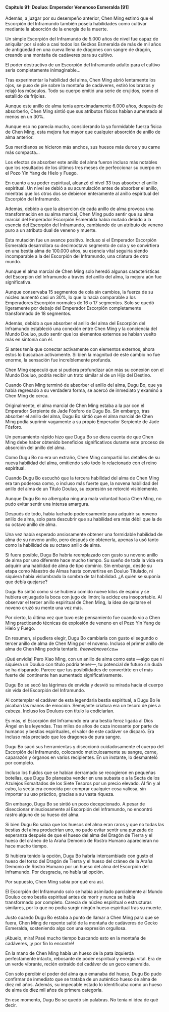 
#### Capítulo 91: Douluo: Emperador Venenoso Esmeralda [91]

Además, a juzgar por su desempeño anterior, Chen Ming estimó que el Escorpión del Inframundo también poseía habilidades como cultivar mediante la absorción de la energía de la muerte.

Un simple Escorpión del Inframundo de 5.000 años de nivel fue capaz de aniquilar por sí solo a casi todos los Geckos Esmeralda de más de mil años de antigüedad en una cueva llena de dragones con sangre de dragón, creando una montaña de cadáveres para su cultivo.

El poder destructivo de un Escorpión del Inframundo adulto para el cultivo sería completamente inimaginable...

Tras experimentar la habilidad del alma, Chen Ming abrió lentamente los ojos, se puso de pie sobre la montaña de cadáveres, estiró los brazos y relajó los músculos. Todo su cuerpo emitió una serie de crujidos, como el estallido de frijoles.

Aunque este anillo de alma tenía aproximadamente 6.000 años, después de absorberlo, Chen Ming sintió que sus atributos físicos habían aumentado al menos en un 30%.

Aunque eso no parecía mucho, considerando la ya formidable fuerza física de Chen Ming, esta mejora fue mayor que cualquier absorción de anillo de alma anterior.

Sus meridianos se hicieron más anchos, sus huesos más duros y su carne más compacta...

Los efectos de absorber este anillo del alma fueron incluso más notables que los resultados de los últimos tres meses de perfeccionar su cuerpo en el Pozo Yin Yang de Hielo y Fuego.

En cuanto a su poder espiritual, alcanzó el nivel 33 tras absorber el anillo espiritual. Un nivel se debió a su acumulación antes de absorber el anillo, mientras que los otros dos se debieron enteramente al anillo espiritual del Escorpión del Inframundo.

Además, debido a que la absorción de cada anillo de alma provoca una transformación en su alma marcial, Chen Ming pudo sentir que su alma marcial del Emperador Escorpión Esmeralda había mutado debido a la esencia del Escorpión del Inframundo, cambiando de un atributo de veneno puro a un atributo dual de veneno y muerte.

Esta mutación fue un avance positivo. Incluso si el Emperador Escorpión Esmeralda desarrollara su decimoctavo segmento de cola y se convirtiera en una bestia alma de 100.000 años, su esencia vital seguiría siendo incomparable a la del Escorpión del Inframundo, una criatura de otro mundo.

Aunque el alma marcial de Chen Ming solo heredó algunas características del Escorpión del Inframundo a través del anillo del alma, la mejora aún fue significativa.

Aunque conservaba 15 segmentos de cola sin cambios, la fuerza de su núcleo aumentó casi un 30%, lo que lo hacía comparable a los Emperadores Escorpión normales de 16 o 17 segmentos. Solo se quedó ligeramente por debajo del Emperador Escorpión completamente transformado de 18 segmentos.

Además, debido a que absorber el anillo del alma del Escorpión del Inframundo estableció una conexión entre Chen Ming y la conciencia del Mundo Douluo, pudo sentir que los elementos externos se habían vuelto más en sintonía con él.

Si antes tenía que conectar activamente con elementos externos, ahora estos lo buscaban activamente. Si bien la magnitud de este cambio no fue enorme, la sensación fue increíblemente profunda.

Chen Ming especuló que si pudiera profundizar aún más su conexión con el Mundo Douluo, podría recibir un trato similar al de un Hijo del Destino.

Cuando Chen Ming terminó de absorber el anillo del alma, Dugu Bo, que ya había regresado a su verdadera forma, se acercó de inmediato y examinó a Chen Ming de cerca.

Originalmente, el alma marcial de Chen Ming estaba a la par con el Emperador Serpiente de Jade Fósforo de Dugu Bo. Sin embargo, tras absorber el anillo del alma, Dugu Bo sintió que el alma marcial de Chen Ming podía suprimir vagamente a su propio Emperador Serpiente de Jade Fósforo.

Un pensamiento rápido hizo que Dugu Bo se diera cuenta de que Chen Ming debe haber obtenido beneficios significativos durante este proceso de absorción del anillo del alma.

Como Dugu Bo no era un extraño, Chen Ming compartió los detalles de su nueva habilidad del alma, omitiendo solo todo lo relacionado con el reino espiritual.

Cuando Dugu Bo escuchó que la tercera habilidad del alma de Chen Ming era tan poderosa como, o incluso más fuerte que, la novena habilidad del anillo del alma de un Título Douluo, su expresión se retorció visiblemente.

Aunque Dugu Bo no albergaba ninguna mala voluntad hacia Chen Ming, no pudo evitar sentir una intensa amargura.

Después de todo, había luchado poderosamente para adquirir su noveno anillo de alma, solo para descubrir que su habilidad era más débil que la de su octavo anillo de alma.

Una vez había esperado ansiosamente obtener una formidable habilidad de alma de su noveno anillo, pero después de obtenerla, apenas la usó tanto como la habilidad de su octavo anillo de alma.

Si fuera posible, Dugu Bo habría reemplazado con gusto su noveno anillo de alma por uno diferente hace mucho tiempo. Su sueño de toda la vida era adquirir una habilidad de alma de tipo dominio. Sin embargo, desde su etapa como Maestro de Almas hasta convertirse en Douluo Titulado, ni siquiera había vislumbrado la sombra de tal habilidad. ¿A quién se suponía que debía quejarse?

Dugu Bo sintió como si se hubiera comido nueve kilos de espino y se hubiera enjuagado la boca con jugo de limón; la acidez era insoportable. Al observar el tercer anillo espiritual de Chen Ming, la idea de quitarse el noveno cruzó su mente una vez más.

Por cierto, la última vez que tuvo este pensamiento fue cuando vio a Chen Ming practicando técnicas de explosión de veneno en el Pozo Yin Yang de Hielo y Fuego.

En resumen, si pudiera elegir, Dugu Bo cambiaría con gusto el segundo o tercer anillo de alma de Chen Ming por el noveno. Incluso el primer anillo de alma de Chen Ming podría tentarlo. 𝘧𝑟𝑒𝑒𝘸𝘦𝘣𝑛𝑜𝘷𝑒𝓁.𝘤𝘰𝓂

¡Qué envidia! Pero Xiao Ming, con un anillo de alma como este —algo que ni siquiera un Douluo con título podría tener—, tu potencial de futuro sin duda se ha disparado. Parece que tus posibilidades de convertirte en el más fuerte del continente han aumentado significativamente.

Dugu Bo se secó las lágrimas de envidia y desvió su mirada hacia el cuerpo sin vida del Escorpión del Inframundo.

Al contemplar el cadáver de esta legendaria bestia espiritual, a Dugu Bo le picaban las manos de emoción. Semejante criatura era un tesoro de pies a cabeza. Incluso los Douluos con título la codiciarían.

Es más, el Escorpión del Inframundo era una bestia feroz ligada al Dios Ángel en las leyendas. Tras miles de años de caza incesante por parte de humanos y bestias espirituales, el valor de este cadáver se disparó. Era incluso más preciado que los dragones de pura sangre.

Dugu Bo sacó sus herramientas y diseccionó cuidadosamente el cuerpo del Escorpión del Inframundo, colocando meticulosamente su sangre, carne, caparazón y órganos en varios recipientes. En un instante, lo desmanteló por completo.

Incluso los fluidos que se habían derramado se recogieron en pequeñas botellas, que Dugu Bo planeaba vender en una subasta o a la Secta de los Azulejos Esmaltados de los Siete Tesoros por un precio elevado. Al fin y al cabo, la secta era conocida por comprar cualquier cosa valiosa, sin importar su uso práctico, gracias a su vasta riqueza.

Sin embargo, Dugu Bo se sintió un poco decepcionado. A pesar de diseccionar minuciosamente al Escorpión del Inframundo, no encontró rastro alguno de su hueso del alma.

Si bien Dugu Bo sabía que los huesos del alma eran raros y que no todas las bestias del alma producirían uno, no pudo evitar sentir una punzada de esperanza después de que el hueso del alma del Dragón de Tierra y el hueso del cráneo de la Araña Demonio de Rostro Humano aparecieran no hace mucho tiempo.

Si hubiera tenido la opción, Dugu Bo habría intercambiado con gusto el hueso del torso del Dragón de Tierra y el hueso del cráneo de la Araña Demonio de Rostro Humano por un hueso del alma del Escorpión del Inframundo. Por desgracia, no había tal opción.

Por supuesto, Chen Ming sabía por qué era así.

El Escorpión del Inframundo solo se había asimilado parcialmente al Mundo Douluo como bestia espiritual antes de morir y nunca se había transformado por completo. Carecía de núcleo espiritual o estructuras similares, por lo que no podía surgir ningún hueso espiritual tras su muerte.

Justo cuando Dugu Bo estaba a punto de llamar a Chen Ming para que se fuera, Chen Ming de repente saltó de la montaña de cadáveres de Gecko Esmeralda, sosteniendo algo con una expresión orgullosa.

¡Abuelo, mira! Pasé mucho tiempo buscando esto en la montaña de cadáveres, ¡y por fin lo encontré!

En la mano de Chen Ming había un hueso de la pata izquierda perfectamente intacto, rebosante de poder espiritual y energía vital. Era de un verde vibrante, recién extraído del cadáver de un geco esmeralda.

Con solo percibir el poder del alma que emanaba del hueso, Dugu Bo pudo confirmar de inmediato que se trataba de un auténtico hueso de alma de diez mil años. Además, su impecable estado lo identificaba como un hueso de alma de diez mil años de primera categoría.

En ese momento, Dugu Bo se quedó sin palabras. No tenía ni idea de qué decir.